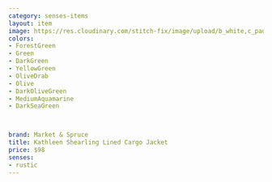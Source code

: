 ```yaml
---
category: senses-items
layout: item
image: https://res.cloudinary.com/stitch-fix/image/upload/b_white,c_pad,dpr_1.0,f_auto,h_150,q_auto,w_150/v1699509610/qepq8p2nl7lozlyhbmpn.jpg
colors: 
- ForestGreen
- Green
- DarkGreen
- YellowGreen
- OliveDrab
- Olive
- DarkOliveGreen
- MediumAquamarine
- DarkSeaGreen



brand: Market & Spruce
title: Kathleen Shearling Lined Cargo Jacket
price: $98
senses:
- rustic
---
```







